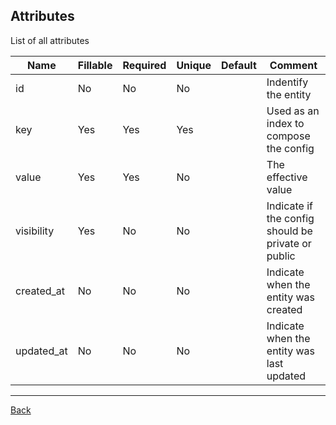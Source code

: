 ## Attributes

List of all attributes

| Name | Fillable | Required | Unique | Default | Comment |
|------|----------|----------|--------|---------|---------|
| id | No | No | No |  | Indentify the entity |
| key | Yes | Yes | Yes |  | Used as an index to compose the config |
| value | Yes | Yes | No |  | The effective value |
| visibility | Yes | No | No |  | Indicate if the config should be private or public |
| created_at | No | No | No |  | Indicate when the entity was created |
| updated_at | No | No | No |  | Indicate when the entity was last updated |

---
[Back](index.md)